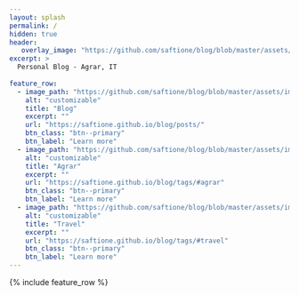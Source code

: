 ```yaml
---
layout: splash
permalink: /
hidden: true
header:
   overlay_image: "https://github.com/saftione/blog/blob/master/assets/images/header.jpg?raw=true"
excerpt: >
  Personal Blog - Agrar, IT
  
feature_row:
  - image_path: "https://github.com/saftione/blog/blob/master/assets/images/header.jpg?raw=true"
    alt: "customizable"
    title: "Blog"
    excerpt: ""
    url: "https://saftione.github.io/blog/posts/"
    btn_class: "btn--primary"
    btn_label: "Learn more" 
  - image_path: "https://github.com/saftione/blog/blob/master/assets/images/header.jpg?raw=true"
    alt: "customizable"
    title: "Agrar"
    excerpt: ""
    url: "https://saftione.github.io/blog/tags/#agrar"
    btn_class: "btn--primary"
    btn_label: "Learn more"    
  - image_path: "https://github.com/saftione/blog/blob/master/assets/images/kirgistan_header.jpg?raw=true"
    alt: "customizable"
    title: "Travel"
    excerpt: ""
    url: "https://saftione.github.io/blog/tags/#travel"
    btn_class: "btn--primary"
    btn_label: "Learn more" 
---
```





{% include feature_row %}

